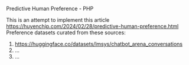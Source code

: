 Predictive Human Preference - PHP  

This is an attempt to implement this article https://huyenchip.com/2024/02/28/predictive-human-preference.html  
Preference datasets curated from these sources:  
1. https://huggingface.co/datasets/lmsys/chatbot_arena_conversations  
2. ...
3. ...
